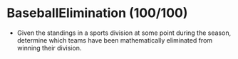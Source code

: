 # BaseballElimination (100/100)

- Given the standings in a sports division at some point during the season, determine which teams have been mathematically eliminated from winning their division.

 
